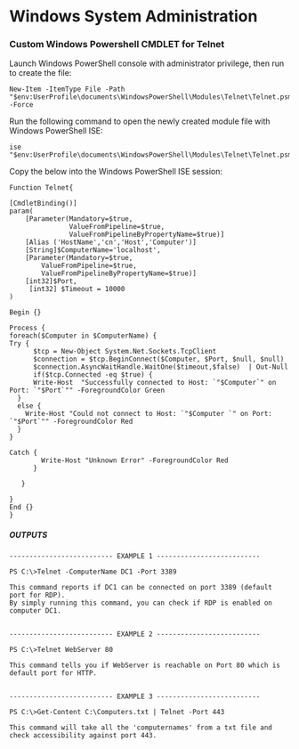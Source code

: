 # Windows System Administration 

### Custom Windows Powershell CMDLET for Telnet

Launch Windows PowerShell console with administrator privilege, then run to create the file:

    New-Item -ItemType File -Path "$env:UserProfile\documents\WindowsPowerShell\Modules\Telnet\Telnet.psm1" -Force
    

Run the following command to open the newly created module file with Windows PowerShell ISE:

    ise "$env:UserProfile\documents\WindowsPowerShell\Modules\Telnet\Telnet.psm1"

Copy the below into the Windows PowerShell ISE session:

    Function Telnet{

    [CmdletBinding()]
    param(
        [Parameter(Mandatory=$true,
                   ValueFromPipeline=$true,
                   ValueFromPipelineByPropertyName=$true)]
        [Alias ('HostName','cn','Host','Computer')]
        [String]$ComputerName='localhost',
        [Parameter(Mandatory=$true,
            ValueFromPipeline=$true,
            ValueFromPipelineByPropertyName=$true)]
        [int32]$Port,
         [int32] $Timeout = 10000
    )

    Begin {}

    Process {
    foreach($Computer in $ComputerName) {
    Try {
          $tcp = New-Object System.Net.Sockets.TcpClient
          $connection = $tcp.BeginConnect($Computer, $Port, $null, $null)
          $connection.AsyncWaitHandle.WaitOne($timeout,$false)  | Out-Null 
          if($tcp.Connected -eq $true) {
          Write-Host  "Successfully connected to Host: `"$Computer`" on Port: `"$Port`"" -ForegroundColor Green
      }
      else {
        Write-Host "Could not connect to Host: `"$Computer `" on Port: `"$Port`"" -ForegroundColor Red
      }
    }
    
    Catch {
            Write-Host "Unknown Error" -ForegroundColor Red
          }

       }
    
    }
    End {}
    }



##### OUTPUTS
    
    -------------------------- EXAMPLE 1 --------------------------
    
    PS C:\>Telnet -ComputerName DC1 -Port 3389
    
    This command reports if DC1 can be connected on port 3389 (default port for RDP). 
    By simply running this command, you can check if RDP is enabled on computer DC1.
     
        
    -------------------------- EXAMPLE 2 --------------------------
    
    PS C:\>Telnet WebServer 80
    
    This command tells you if WebServer is reachable on Port 80 which is default port for HTTP.
        
        
    -------------------------- EXAMPLE 3 --------------------------
    
    PS C:\>Get-Content C:\Computers.txt | Telnet -Port 443
    
    This command will take all the 'computernames' from a txt file and check accessibility against port 443.

